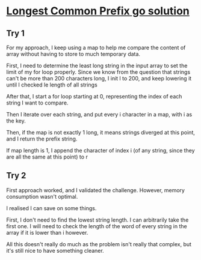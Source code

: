 # [Longest Common Prefix go solution](https://leetcode.com/problems/longest-common-prefix)
    
## Try 1

For my approach, I keep using a map to help me compare the content of array without having to store to much temporary data.

First, I need to determine the least long string in the input array to set the limit of my for loop properly.
Since we know from the question that strings can't be more than 200 characters long, I init l to 200, and keep lowering it until I checked le length of all strings

After that, I start a for loop starting at 0, representing the index of each string I want to compare.

Then I iterate over each string, and put every i character in a map, with i as the key.

Then, if the map is not exactly 1 long, it means strings diverged at this point, and I return the prefix string.

If map length is 1, I append the character of index i (of any string, since they are all the same at this point) to r

## Try 2

First approach worked, and I validated the challenge. However, memory consumption wasn't optimal.

I realised I can save on some things.

First, I don't need to find the lowest string length. I can arbitrarily take the first one. I will need to check the length of the word of
every string in the array if it is lower than i however.

All this doesn't really do much as the problem isn't really that complex, but it's still nice to have something cleaner.